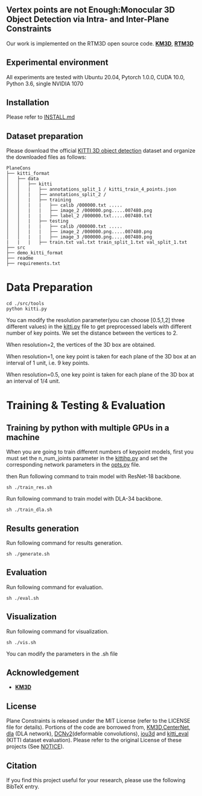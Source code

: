 ## Vertex points are not Enough:Monocular 3D Object Detection via Intra- and Inter-Plane Constraints

Our work is implemented on the RTM3D open source code.
[**KM3D**](https://arxiv.org/abs/2009.00764), [**RTM3D**](https://arxiv.org/abs/2001.03343)


## Experimental environment 
All experiments are tested with Ubuntu 20.04, Pytorch 1.0.0, CUDA 10.0, Python 3.6, single NVIDIA 1070

## Installation
Please refer to [INSTALL.md](readme/INSTALL.md)

## Dataset preparation
Please download the official [KITTI 3D object detection](http://www.cvlibs.net/datasets/kitti/eval_object.php?obj_benchmark=3d) dataset and organize the downloaded files as follows: 
```
PlaneCons
├── kitti_format
│   ├── data
│   │   ├── kitti
│   │   |   ├── annotations_split_1 / kitti_train_4_points.json
│   │   |   ├── annotations_split_2 /
│   │   |   ├── training
│   │   |   |   ├── calib /000000.txt .....
│   │   |   |   ├── image_2 /000000.png.....007480.png
│   │   |   |   ├── label_2 /000000.txt.....007480.txt
│   │   |   ├── testing
│   │   |   |   ├── calib /000000.txt .....
│   │   |   |   ├── image_2 /000000.png.....007480.png
│   │   |   |   ├── image_3 /000000.png.....007480.png
|   |   |   ├── train.txt val.txt train_split_1.txt val_split_1.txt 
├── src
├── demo_kitti_format
├── readme
├── requirements.txt
```
# Data Preparation
   ~~~
   cd ./src/tools
   python kitti.py
   ~~~
You can modify the resolution parameter(you can choose [0.5,1,2] three different values) in the [kitti.py](src/tools/kitti.py) file to get preprocessed labels with different number of key points. 
We set the distance between the vertices to 2.

When resolution=2, the vertices of the 3D box are obtained.

When resolution=1, one key point is taken for each plane of the 3D box at an interval of 1 unit, i.e. 9 key points.
 
When resolution=0.5, one key point is taken for each plane of the 3D box at an interval of 1/4 unit.

# Training & Testing & Evaluation
## Training by python with multiple GPUs in a machine
When you  are going to train different numbers of keypoint models, first you must set the n_num_joints parameter in the [kittihp.py](src/lib/datasets/dataset/kittihp.py) and set the corresponding network parameters in the [opts.py](src/lib/opts.py) file.

then
Run following command to train model with ResNet-18 backbone.
   ~~~
   sh ./train_res.sh
   ~~~
Run following command to train model with DLA-34 backbone.
   ~~~
   sh ./train_dla.sh
   ~~~

## Results generation
Run following command for results generation.
   ~~~
   sh ./generate.sh
   ~~~

## Evaluation
Run following command for evaluation.
   ~~~
   sh ./eval.sh
   ~~~

## Visualization
Run following command for visualization.
   ~~~
   sh ./vis.sh
   ~~~

You can modify the parameters in the .sh file


## Acknowledgement
- [**KM3D**](https://github.com/Banconxuan/RTM3D)
## License

Plane Constraints is released under the MIT License (refer to the LICENSE file for details).
Portions of the code are borrowed from, [KM3D](https://github.com/Banconxuan/RTM3D),[CenterNet](https://github.com/xingyizhou/CenterNet), [dla](https://github.com/ucbdrive/dla) (DLA network), [DCNv2](https://github.com/CharlesShang/DCNv2)(deformable convolutions), [iou3d](https://github.com/sshaoshuai/PointRCNN) and [kitti_eval](https://github.com/prclibo/kitti_eval) (KITTI dataset evaluation). Please refer to the original License of these projects (See [NOTICE](NOTICE)).
## Citation

If you find this project useful for your research, please use the following BibTeX entry.
    

